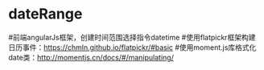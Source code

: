 # dateRange
#前端angularJs框架，创建时间范围选择指令datetime
#使用flatpickr框架构建日历事件：https://chmln.github.io/flatpickr/#basic
#使用moment.js库格式化date类：http://momentjs.cn/docs/#/manipulating/

